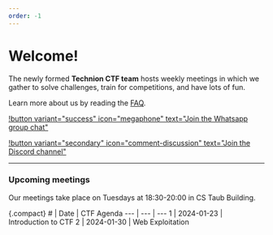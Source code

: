 ```yaml
---
order: -1
---
```


# Welcome!

The newly formed **Technion CTF team** hosts weekly meetings in which we gather to solve challenges, train for competitions, and have lots of fun.

Learn more about us by reading the [FAQ](faq.md).

[!button variant="success" icon="megaphone" text="Join the Whatsapp group chat"](https://chat.whatsapp.com/BC5nhbQhlhv4NoOBVStjET)

[!button variant="secondary" icon="comment-discussion" text="Join the Discord channel"](https://discord.com/invite/DB8GVDv5fU)

---

### Upcoming meetings

Our meetings take place on Tuesdays at 18:30-20:00 in CS Taub Building.

{.compact}
\# | Date   | CTF Agenda 
--- | ---    | ---
1 | 2024-01-23 | Introduction to CTF
2 | 2024-01-30 | Web Exploitation